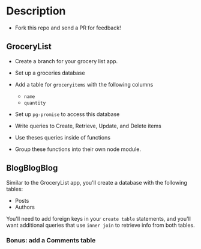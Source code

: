 # Description

- Fork this repo and send a PR for feedback!

## GroceryList

- Create a branch for your grocery list app.

- Set up a groceries database
- Add a table for `groceryitems` with the following columns
    - `name`
    - `quantity`

- Set up `pg-promise` to access this database

- Write queries to Create, Retrieve, Update, and Delete items

- Use theses queries inside of functions

- Group these functions into their own node module.


## BlogBlogBlog

Similar to the GroceryList app, you'll create a database with the following tables:

- Posts
- Authors

You'll need to add foreign keys in your `create table` statements, and you'll want additional queries that use `inner join` to retrieve info from both tables.

### Bonus: add a Comments table
